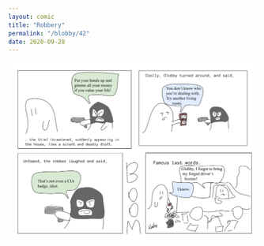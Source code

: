 ```yaml
---
layout: comic
title: "Robbery"
permalink: "/blobby/42"
date: 2020-09-28
---
```

<img src="/comicsimages/09-28-20-Robbery.svg"/>